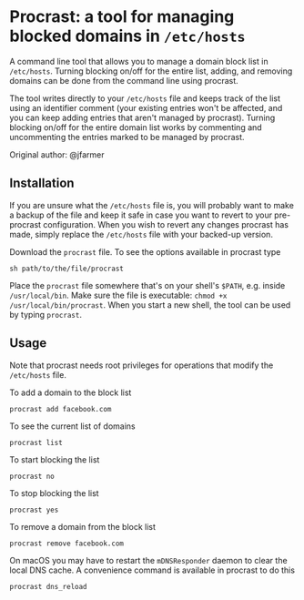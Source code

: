 # Procrast: a tool for managing blocked domains in `/etc/hosts`

A command line tool that allows you to manage a domain block list in
`/etc/hosts`. Turning blocking on/off for the entire list, adding, and removing
domains can be done from the command line using procrast. 

The tool writes directly to your `/etc/hosts` file and keeps track of the list
using an identifier comment (your existing entries won't be affected, and you
can keep adding entries that aren't managed by procrast). Turning blocking
on/off for the entire domain list works by commenting and uncommenting the
entries marked to be managed by procrast.

Original author: @jfarmer

## Installation

If you are unsure what the `/etc/hosts` file is, you will probably want to make
a backup of the file and keep it safe in case you want to revert to your
pre-procrast configuration. When you wish to revert any changes procrast has
made, simply replace the `/etc/hosts` file with your backed-up version.

Download the `procrast` file. To see the options available in procrast type

```
sh path/to/the/file/procrast
```

Place the `procrast` file somewhere that's on your shell's `$PATH`, e.g. inside 
`/usr/local/bin`. Make sure the file is executable:
`chmod +x /usr/local/bin/procrast`. When you start a new shell, the tool can be
used by typing `procrast`.

## Usage

Note that procrast needs root privileges for operations that modify the
`/etc/hosts` file. 

To add a domain to the block list

```
procrast add facebook.com
```

To see the current list of domains

```
procrast list
```

To start blocking the list

```
procrast no
```

To stop blocking the list
```
procrast yes
```

To remove a domain from the block list

```
procrast remove facebook.com
```

On macOS you may have to restart the `mDNSResponder` daemon to clear the local
DNS cache. A convenience command is available in procrast to do this

```
procrast dns_reload
```
